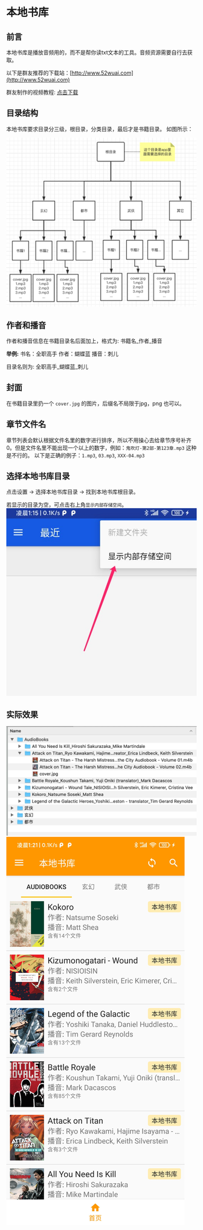 # 本地书库

## 前言

本地书库是播放音频用的，而不是帮你读txt文本的工具。音频资源需要自行去获取。

以下是群友推荐的下载站：[http://www.52wuai.com](http://www.52wuai.com)

群友制作的视频教程: [点击下载](https://eprendre2.coding.net/p/tingshu/d/tingshu/git/raw/master/art/local_book_tutorial.mp4)

## 目录结构

本地书库要求目录分三级，根目录，分类目录，最后才是书籍目录。
如图所示：

![example](art/local_book.jpg)

## 作者和播音

作者和播音信息在书籍目录名后面加上，格式为: 书籍名_作者_播音

**举例:**
书名：全职高手
作者：蝴蝶蓝
播音：刺儿

目录名则为: 全职高手_蝴蝶蓝_刺儿

## 封面

在书籍目录里扔一个 `cover.jpg` 的图片，后缀名不局限于jpg，png 也可以。

## 章节文件名

章节列表会默认根据文件名里的数字进行排序，所以不用操心去给章节序号补齐 0。但是文件名里不能出现一个以上的数字，例如：`鬼吹灯-第2部-第123章.mp3` 这种是不行的。
以下是正确的例子：`1.mp3`, `03.mp3`, `XXX-04.mp3`

## 选择本地书库目录

点击设置 -> 选择本地书库目录 -> 找到本地书库根目录。

若显示的目录为空，可点击右上角`显示内部存储空间`。
![internal](art/show_internal.jpg)

## 实际效果

![showcase1](art/showcase1.jpg)
![showcase2](art/showcase2.jpg)
